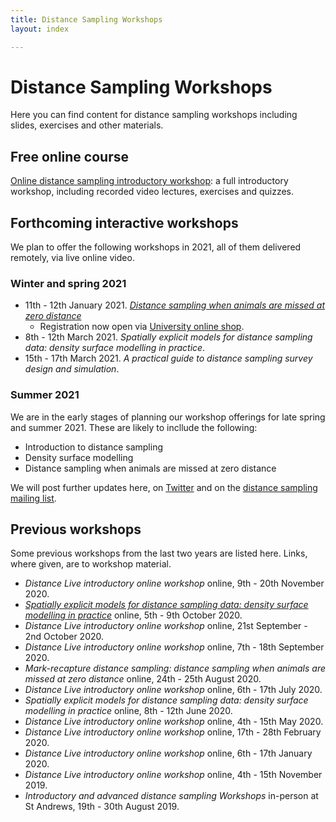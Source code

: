 ```yaml
---
title: Distance Sampling Workshops
layout: index

---
```


# Distance Sampling Workshops

Here you can find content for distance sampling workshops including slides, exercises and other materials.

## Free online course

[Online distance sampling introductory workshop](online-course): a full introductory workshop, including recorded video lectures, exercises and quizzes.


## Forthcoming interactive workshops

We plan to offer the following workshops in 2021, all of them delivered remotely, via live online video.

### Winter and spring 2021

- 11th - 12th January 2021.  [*Distance sampling when animals are missed at zero distance*](http://workshops.distancesampling.org/mrds-jan-2021.html)
  - Registration now open via [University online shop](https://onlineshop.st-andrews.ac.uk/conferences-and-events/events/creem/markrecapture-distance-sampling-training-workshop-live-online-1112th-january-2021).
-  8th - 12th March 2021.  *Spatially explicit models for distance sampling data: density surface modelling in practice*.
- 15th - 17th March 2021.  *A practical guide to distance sampling survey design and simulation*. 

### Summer 2021

We are in the early stages of planning our workshop offerings for late spring and summer 2021.  These are likely to incllude the following:

- Introduction to distance sampling
- Density surface modelling
- Distance sampling when animals are missed at zero distance

We will post further updates here, on [Twitter](http://twitter.com/distancesamp) and on the [distance sampling mailing list](https://groups.google.com/forum/#!forum/distance-sampling).

## Previous workshops

Some previous workshops from the last two years are listed here.  Links, where given, are to workshop material. 

- *Distance Live introductory online workshop* online, 9th - 20th November 2020.
- [*Spatially explicit models for distance sampling data: density surface modelling in practice*](http://workshops.distancesampling.org/online-dsm-2020/) online, 5th - 9th October 2020.  
- *Distance Live introductory online workshop* online, 21st September - 2nd October 2020.
- *Distance Live introductory online workshop* online, 7th - 18th September 2020.
- *Mark-recapture distance sampling: distance sampling when animals are missed at zero distance* online, 24th - 25th August 2020.
- *Distance Live introductory online workshop* online, 6th - 17th July 2020.
- *Spatially explicit models for distance sampling data: density surface modelling in practice* online, 8th - 12th June 2020.
- *Distance Live introductory online workshop* online, 4th - 15th May 2020.
- *Distance Live introductory online workshop* online, 17th - 28th February 2020.
- *Distance Live introductory online workshop* online, 6th - 17th January 2020.
- *Distance Live introductory online workshop* online, 4th - 15th November 2019.
- *Introductory and advanced distance sampling Workshops* in-person at St Andrews, 19th - 30th August 2019.


